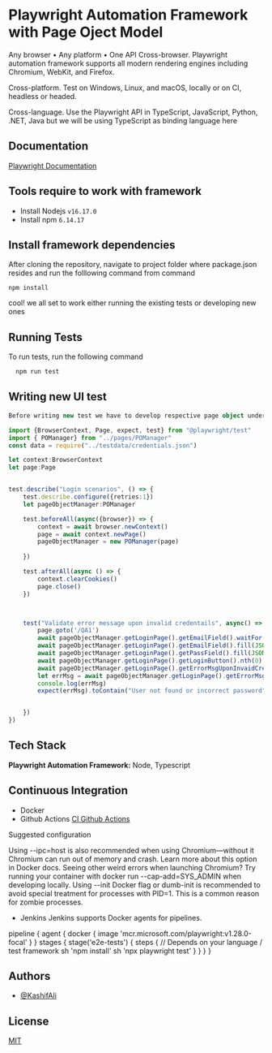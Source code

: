 
# Playwright Automation Framework with Page Oject Model

Any browser • Any platform • One API
Cross-browser. Playwright automation framework supports all modern rendering engines including Chromium, WebKit, and Firefox.

Cross-platform. Test on Windows, Linux, and macOS, locally or on CI, headless or headed.

Cross-language. Use the Playwright API in TypeScript, JavaScript, Python, .NET, Java but we will be using TypeScript as binding language here
    
## Documentation

[Playwright Documentation](https://playwright.dev/docs/intro)



## Tools require to work with framework
- Install Nodejs
    `v16.17.0`
- Install npm
    `6.14.17`

## Install framework dependencies

After cloning the repository, navigate to project folder where package.json resides
and run the folllowing command from command

`npm install`

cool! we all set to work either running the existing tests or developing new ones


## Running Tests

To run tests, run the following command

```bash
  npm run test
```


## Writing new UI test

```typescript
Before writing new test we have to develop respective page object under Pages directory then instantiate that page into POManager class such as,

import {BrowserContext, Page, expect, test} from "@playwright/test"
import { POManager} from "../pages/POManager"
const data = require("../testdata/credentials.json")

let context:BrowserContext
let page:Page


test.describe("Login scenarios", () => {
    test.describe.configure({retries:1})
    let pageObjectManager:POManager

    test.beforeAll(async({browser}) => {
        context = await browser.newContext()
        page = await context.newPage()
        pageObjectManager = new POManager(page)
       
    })

    test.afterAll(async () => {    
        context.clearCookies()
        page.close()
    })



    test("Validate error message upon invalid credentails", async() => {
        page.goto('/QA1')
        await pageObjectManager.getLoginPage().getEmailField().waitFor({state:'visible', timeout:20000})
        await pageObjectManager.getLoginPage().getEmailField().fill(JSON.parse(JSON.stringify(data.INVALID_USER)))
        await pageObjectManager.getLoginPage().getPassField().fill(JSON.parse(JSON.stringify(data.VALID_USER_PASS)))
        await pageObjectManager.getLoginPage().getLoginButton().nth(0).click()
        await pageObjectManager.getLoginPage().getErrorMsgUponInvaidCredentials().nth(0).waitFor({state:'visible', timeout:12000})
        let errMsg = await pageObjectManager.getLoginPage().getErrorMsgUponInvaidCredentials().nth(0).textContent()
        console.log(errMsg)
        expect(errMsg).toContain("User not found or incorrect password")


    })
})


```

## Tech Stack
**Playwright Automation Framework:** Node, Typescript


## Continuous Integration
- Docker
- Github Actions
[CI Github Actions](https://playwright.dev/docs/ci-intro)

Suggested configuration

Using --ipc=host is also recommended when using Chromium—without it Chromium can run out of memory and crash. Learn more about this option in Docker docs.
Seeing other weird errors when launching Chromium? Try running your container with docker run --cap-add=SYS_ADMIN when developing locally.
Using --init Docker flag or dumb-init is recommended to avoid special treatment for processes with PID=1. This is a common reason for zombie processes.

- Jenkins
Jenkins supports Docker agents for pipelines.

pipeline {
   agent { docker { image 'mcr.microsoft.com/playwright:v1.28.0-focal' } }
   stages {
      stage('e2e-tests') {
         steps {
            // Depends on your language / test framework
            sh 'npm install'
            sh 'npx playwright test'
         }
      }
   }
}
## Authors

- [@KashifAli](https://ka091480@bitbucket.org/fm_ebiz/poc-testing-playwright.git)


## License

[MIT](https://choosealicense.com/licenses/mit/)


